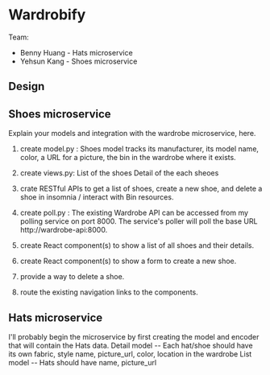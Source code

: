 # Wardrobify

Team:

* Benny Huang - Hats microservice
* Yehsun Kang - Shoes microservice

## Design

## Shoes microservice

Explain your models and integration with the wardrobe
microservice, here.
1.  create model.py : Shoes model tracks 
                    its manufacturer, 
                    its model name, 
                    color, 
                    a URL for a picture, 
                    the bin in the wardrobe where it exists.

2. create views.py:  List of the shoes 
                 Detail of the each sheoes

3. crate RESTful APIs to get a list of shoes, create a new shoe, and delete a shoe in insomnia / interact with Bin resources.

4. create poll.py : The existing Wardrobe API can be accessed from my polling service on port 8000. 
                    The service's poller will poll the base URL http://wardrobe-api:8000.

5. create React component(s) to show a list of all shoes and their details.
6. create React component(s) to show a form to create a new shoe.
7. provide a way to delete a shoe.
8. route the existing navigation links to the components.                    



## Hats microservice

I'll probably begin the microservice by first creating the model and encoder that will contain the Hats data.
Detail model -- Each hat/shoe should have its own fabric, style name, picture_url, color, location in the wardrobe
List model -- Hats should have name, picture_url

